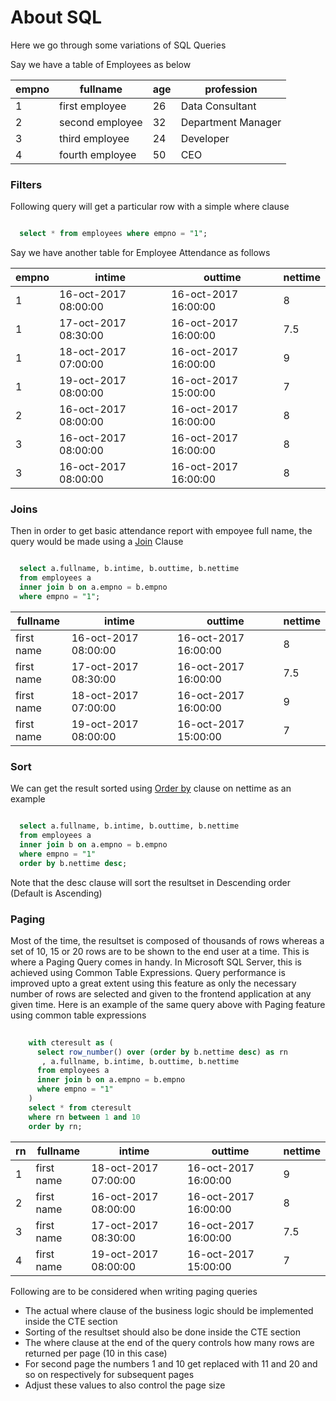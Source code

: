 # About SQL

Here we go through some variations of SQL Queries 



Say we have a table of Employees as below

empno|fullname|age|profession
-----|--------|---|----------
1|first employee|26|Data Consultant
2|second employee|32|Department Manager
3|third employee|24|Developer
4|fourth employee|50|CEO



### Filters
Following query will get a particular row with a simple where clause

```sql

  select * from employees where empno = "1";

```



Say we have another table for Employee Attendance as follows

empno|intime|outtime|nettime
-----|--------|---|----------
1|16-oct-2017 08:00:00|16-oct-2017 16:00:00|8
1|17-oct-2017 08:30:00|16-oct-2017 16:00:00|7.5
1|18-oct-2017 07:00:00|16-oct-2017 16:00:00|9
1|19-oct-2017 08:00:00|16-oct-2017 15:00:00|7
2|16-oct-2017 08:00:00|16-oct-2017 16:00:00|8
3|16-oct-2017 08:00:00|16-oct-2017 16:00:00|8
3|16-oct-2017 08:00:00|16-oct-2017 16:00:00|8


### Joins
Then in order to get basic attendance report with empoyee full name, the query would be made using a [Join](https://en.wikipedia.org/wiki/Join_(SQL)) Clause

```sql

  select a.fullname, b.intime, b.outtime, b.nettime
  from employees a 
  inner join b on a.empno = b.empno 
  where empno = "1";

```

fullname|intime|outtime|nettime
-----|--------|---|------------
first name|16-oct-2017 08:00:00|16-oct-2017 16:00:00|8
first name|17-oct-2017 08:30:00|16-oct-2017 16:00:00|7.5
first name|18-oct-2017 07:00:00|16-oct-2017 16:00:00|9
first name|19-oct-2017 08:00:00|16-oct-2017 15:00:00|7


### Sort
We can get the result sorted using [Order by](https://en.wikipedia.org/wiki/Order_by) clause on nettime as an example

```sql

  select a.fullname, b.intime, b.outtime, b.nettime
  from employees a 
  inner join b on a.empno = b.empno 
  where empno = "1"
  order by b.nettime desc;

```
Note that the desc clause will sort the resultset in Descending order (Default is Ascending)


### Paging
Most of the time, the resultset is composed of thousands of rows whereas a set of 10, 15 or 20 rows are to be shown to the end user at a time. This is where a Paging Query comes in handy. In Microsoft SQL Server, this is achieved using Common Table Expressions. Query performance is improved upto a great extent using this feature as only the necessary number of rows are selected and given to the frontend application at any given time. 
Here is an example of the same query above with Paging feature using common table expressions

```sql
    
    with cteresult as (
      select row_number() over (order by b.nettime desc) as rn
       , a.fullname, b.intime, b.outtime, b.nettime
      from employees a 
      inner join b on a.empno = b.empno 
      where empno = "1"
    )
    select * from cteresult 
    where rn between 1 and 10
    order by rn;

```

rn|fullname|intime|outtime|nettime
--|-----|--------|---|------------
1|first name|18-oct-2017 07:00:00|16-oct-2017 16:00:00|9
2|first name|16-oct-2017 08:00:00|16-oct-2017 16:00:00|8
3|first name|17-oct-2017 08:30:00|16-oct-2017 16:00:00|7.5
4|first name|19-oct-2017 08:00:00|16-oct-2017 15:00:00|7

Following are to be considered when writing paging queries
* The actual where clause of the business logic should be implemented inside the CTE section
* Sorting of the resultset should also be done inside the CTE section
* The where clause at the end of the query controls how many rows are returned per page (10 in this case)
* For second page the numbers 1 and 10 get replaced with 11 and 20 and so on respectively for subsequent pages
* Adjust these values to also control the page size 



